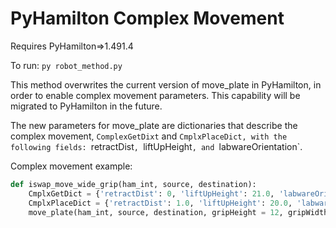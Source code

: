# PyHamilton Complex Movement
Requires PyHamilton=>1.491.4

To run:
`py robot_method.py`

This method overwrites the current version of move_plate in PyHamilton, in order to enable complex movement parameters. This capability will be migrated to PyHamilton in the future.

The new parameters for move_plate are dictionaries that describe the complex movement, `ComplexGetDixt` and `CmplxPlaceDict, with the following fields: `retractDist`, `liftUpHeight`, and `labwareOrientation`.

Complex movement example:
```python
def iswap_move_wide_grip(ham_int, source, destination):
    CmplxGetDict = {'retractDist': 0, 'liftUpHeight': 21.0, 'labwareOrientation': 3}
    CmplxPlaceDict = {'retractDist': 1.0, 'liftUpHeight': 20.0, 'labwareOrientation': 3}
    move_plate(ham_int, source, destination, gripHeight = 12, gripWidth = 123.7, gripMode=1, openWidth=132, CmplxGetDict=CmplxGetDict, CmplxPlaceDict = CmplxPlaceDict)
```
